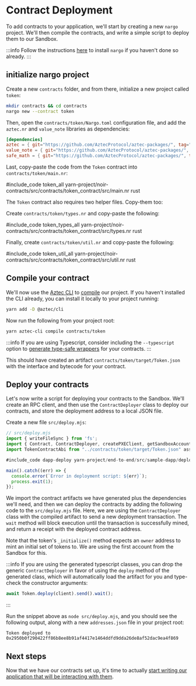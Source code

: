 # Contract Deployment

To add contracts to your application, we'll start by creating a new `nargo` project. We'll then compile the contracts, and write a simple script to deploy them to our Sandbox.

:::info
Follow the instructions [here](../../contracts/setup.md) to install `nargo` if you haven't done so already.
:::

## initialize nargo project

Create a new `contracts` folder, and from there, initialize a new project called `token`:

```sh
mkdir contracts && cd contracts
nargo new --contract token
```

Then, open the `contracts/token/Nargo.toml` configuration file, and add the `aztec.nr` and `value_note` libraries as dependencies:

```toml
[dependencies]
aztec = { git="https://github.com/AztecProtocol/aztec-packages/", tag="#include_aztec_version", directory="yarn-project/aztec-nr/aztec" }
value_note = { git="https://github.com/AztecProtocol/aztec-packages/", tag="#include_aztec_version", directory="yarn-project/aztec-nr/value-note"}
safe_math = { git="https://github.com/AztecProtocol/aztec-packages/", tag="#include_aztec_version", directory="yarn-project/aztec-nr/safe-math"}
```

Last, copy-paste the code from the `Token` contract into `contracts/token/main.nr`:

#include_code token_all yarn-project/noir-contracts/src/contracts/token_contract/src/main.nr rust

The `Token` contract also requires two helper files. Copy-them too:

Create `contracts/token/types.nr` and copy-paste the following:

#include_code token_types_all yarn-project/noir-contracts/src/contracts/token_contract/src/types.nr rust

Finally, create `contracts/token/util.nr` and copy-paste the following:

#include_code token_util_all yarn-project/noir-contracts/src/contracts/token_contract/src/util.nr rust

## Compile your contract

We'll now use the [Aztec CLI](../../cli/main.md) to [compile](../../contracts/compiling.md) our project. If you haven't installed the CLI already, you can install it locally to your project running:

```sh
yarn add -D @aztec/cli
```

Now run the following from your project root:

```sh
yarn aztec-cli compile contracts/token
```

:::info
If you are using Typescript, consider including the `--typescript` option to [generate type-safe wrappers](../../contracts/compiling.md#typescript-interfaces) for your contracts.
:::

This should have created an artifact `contracts/token/target/Token.json` with the interface and bytecode for your contract.

## Deploy your contracts

Let's now write a script for deploying your contracts to the Sandbox. We'll create an RPC client, and then use the `ContractDeployer` class to deploy our contracts, and store the deployment address to a local JSON file.

Create a new file `src/deploy.mjs`:

```js
// src/deploy.mjs
import { writeFileSync } from 'fs';
import { Contract, ContractDeployer, createPXEClient, getSandboxAccountsWallets } from '@aztec/aztec.js';
import TokenContractAbi from "../contracts/token/target/Token.json" assert { type: "json" };

#include_code dapp-deploy yarn-project/end-to-end/src/sample-dapp/deploy.mjs raw

main().catch((err) => {
  console.error(`Error in deployment script: ${err}`);
  process.exit(1);
});
```

We import the contract artifacts we have generated plus the dependencies we'll need, and then we can deploy the contracts by adding the following code to the `src/deploy.mjs` file. Here, we are using the `ContractDeployer` class with the compiled artifact to send a new deployment transaction. The `wait` method will block execution until the transaction is successfully mined, and return a receipt with the deployed contract address.

Note that the token's `_initialize()` method expects an `owner` address to mint an initial set of tokens to. We are using the first account from the Sandbox for this.

:::info
If you are using the generated typescript classes, you can drop the generic `ContractDeployer` in favor of using the `deploy` method of the generated class, which will automatically load the artifact for you and type-check the constructor arguments:

```typescript
await Token.deploy(client).send().wait();
```

:::

Run the snippet above as `node src/deploy.mjs`, and you should see the following output, along with a new `addresses.json` file in your project root:

```text
Token deployed to 0x2950b0f290422ff86b8ee8b91af4417e1464ddfd9dda26de8af52dac9ea4f869
```

## Next steps

Now that we have our contracts set up, it's time to actually [start writing our application that will be interacting with them](./contract_interaction.md).
